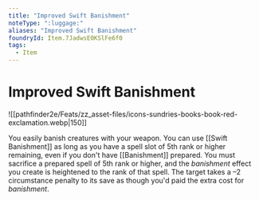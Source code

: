 ```yaml
---
title: "Improved Swift Banishment"
noteType: ":luggage:"
aliases: "Improved Swift Banishment"
foundryId: Item.7JadwsE0KSlFe6f0
tags:
  - Item
---
```


# Improved Swift Banishment
![[pathfinder2e/Feats/zz_asset-files/icons-sundries-books-book-red-exclamation.webp|150]]

You easily banish creatures with your weapon. You can use [[Swift Banishment]] as long as you have a spell slot of 5th rank or higher remaining, even if you don't have [[Banishment]] prepared. You must sacrifice a prepared spell of 5th rank or higher, and the _banishment_ effect you create is heightened to the rank of that spell. The target takes a –2 circumstance penalty to its save as though you'd paid the extra cost for _banishment_.
